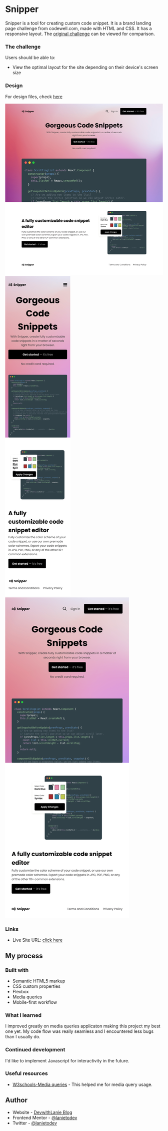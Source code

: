 # Snipper
Snipper is a tool for creating custom code snippet.
It is a brand landing page challenge from codewell.com, made with HTML and CSS. It has a responsive layout. The [original challenge](https://www.codewell.cc/challenges/snipper-landing-page--608bbe67e0984a001540d79b) can be viewed for comparison.

### The challenge

Users should be able to:

- View the optimal layout for the site depending on their device's screen size

### Design

For design files, check [here](https://www.codewell.cc/challenges/snipper-landing-page--608bbe67e0984a001540d79b)

![Snipper Destop view](Design/desktop-view.png)
![Snipper Mobile view](Design/mobile-view.png)
![Snipper Tablet view](Design/tab-view.png)



### Links

- Live Site URL: [click here](https://lanietodev.github.io/Snipper/)

## My process

### Built with

- Semantic HTML5 markup
- CSS custom properties
- Flexbox
- Media queries
- Mobile-first workflow


### What I learned

I improved greatly on media queries applicaton making this project my best one yet. My code flow was really seamless and I encountered less bugs than I usually do.

### Continued development

I'd like to implement Javascript for interactivity in the future.

### Useful resources

- [W3schools-Media queries](https://www.w3schools.com/css/css_rwd_mediaqueries.asp) - This helped me for media query usage.


## Author

- Website - [DevwithLanie Blog](https://www.devwithlanie.hashnode.dev)
- Frontend Mentor - [@lanietodev](https://www.frontendmentor.io/profile/lanietodev)
- Twitter - [@lanietodev](https://www.twitter.com/lanietodev)
